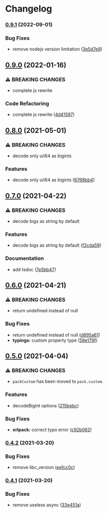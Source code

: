 # Changelog

### [0.9.1](https://www.github.com/typescord/ftee/compare/v0.9.0...v0.9.1) (2022-09-01)


### Bug Fixes

* remove nodejs version limitation ([3e5d7e9](https://www.github.com/typescord/ftee/commit/3e5d7e9ec37b263cebf70ec4f2f4785e148aa147))

## [0.9.0](https://www.github.com/typescord/ftee/compare/v0.8.0...v0.9.0) (2022-01-16)


### ⚠ BREAKING CHANGES

* complete js rewrite

### Code Refactoring

* complete js rewrite ([4d41597](https://www.github.com/typescord/ftee/commit/4d41597582f49f4fa594ffaa3ebeaafb78b3f903))

## [0.8.0](https://www.github.com/typescord/ftee/compare/v0.7.0...v0.8.0) (2021-05-01)


### ⚠ BREAKING CHANGES

* decode only u/i64 as bigints

### Features

* decode only u/i64 as bigints ([6768bb4](https://www.github.com/typescord/ftee/commit/6768bb4ac20f054347985c7544a6ea8297c1aea8))

## [0.7.0](https://www.github.com/typescord/ftee/compare/v0.6.0...v0.7.0) (2021-04-22)


### ⚠ BREAKING CHANGES

* decode bigs as string by default

### Features

* decode bigs as string by default ([f2cda59](https://www.github.com/typescord/ftee/commit/f2cda593ea16f3b89e6bfacbeb526c85702c72d2))


### Documentation

* add tsdoc ([7e5bb47](https://www.github.com/typescord/ftee/commit/7e5bb476cdfbb58ab29eafedbfd0191af1a57482))

## [0.6.0](https://www.github.com/typescord/ftee/compare/v0.5.0...v0.6.0) (2021-04-21)


### ⚠ BREAKING CHANGES

* return undefined instead of null

### Bug Fixes

* return undefined instead of null ([d895a61](https://www.github.com/typescord/ftee/commit/d895a616c2e42bf7ca9ef307d3dd05c2789225eb))
* **typings:** custom property type ([58e179f](https://www.github.com/typescord/ftee/commit/58e179fe2b8aa45f02071d7ff914b7af4f0c4cec))

## [0.5.0](https://www.github.com/typescord/ftee/compare/v0.4.2...v0.5.0) (2021-04-04)


### ⚠ BREAKING CHANGES

* `packCustom` has been moved to `pack.custom`.

### Features

* decodeBigint options ([215bebc](https://www.github.com/typescord/ftee/commit/215bebcafa82dfa8a2f2be873e5070896a9a4329))


### Bug Fixes

* **erlpack:** correct typo error ([c92b062](https://www.github.com/typescord/ftee/commit/c92b062aae78505c0d52b50716757541aa571002))

### [0.4.2](https://www.github.com/typescord/ftee/compare/v0.4.1...v0.4.2) (2021-03-20)


### Bug Fixes

* remove libc_version ([eefcc0c](https://www.github.com/typescord/ftee/commit/eefcc0c8417bc4b418b0184d150c603902cee76b))

### [0.4.1](https://www.github.com/typescord/ftee/compare/v0.4.0...v0.4.1) (2021-03-20)


### Bug Fixes

* remove useless async ([33e451a](https://www.github.com/typescord/ftee/commit/33e451a672d2512b037dcbcec178b20854cb0abf))
